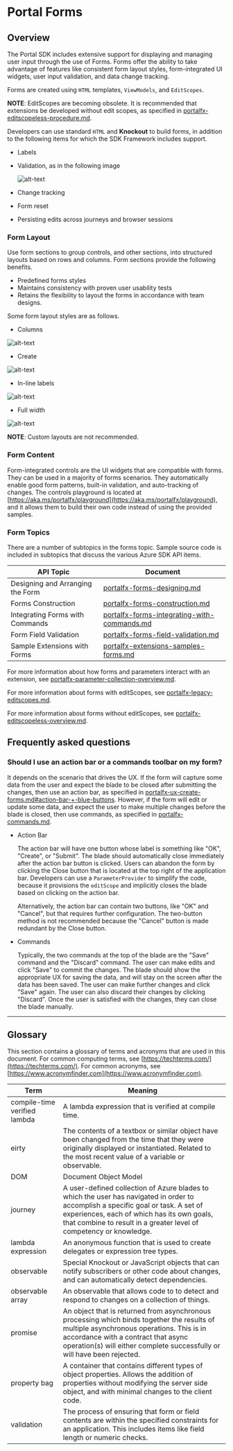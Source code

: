 <a name="portal-forms"></a>
# Portal Forms


<a name="portal-forms-overview"></a>
## Overview

The Portal SDK includes extensive support for displaying and managing user input through the use of Forms. Forms offer the ability to take advantage of features like consistent form layout styles, form-integrated UI widgets, user input validation, and data change tracking.

Forms are created using `HTML` templates, `ViewModels`, and `EditScopes`. 

**NOTE**:  EditScopes are becoming obsolete.   It is recommended that extensions be developed without edit scopes, as specified in [portalfx-editscopeless-procedure.md](portalfx-editscopeless-procedure.md).

Developers can use standard `HTML` and **Knockout** to build forms, in addition to the following items for which  the SDK Framework includes support.

  * Labels
  
  * Validation, as in the following image

    ![alt-text](../media/portalfx-forms/forms.png "Forms Example") 

  * Change tracking

  * Form reset

  * Persisting edits across journeys and browser sessions

<a name="portal-forms-overview-form-layout"></a>
### Form Layout

Use form sections to group controls, and other sections, into structured layouts based on rows and columns. Form sections provide the following benefits.

* Predefined forms styles
* Maintains consistency with proven user usability tests
* Retains the flexibility to layout the forms in accordance with team designs.

Some form layout styles are as follows.

* Columns

![alt-text](../media/portalfx-ux-forms/columns.png "Columns")

* Create

![alt-text](../media/portalfx-ux-forms/create.png "Create")

* In-line labels

![alt-text](../media/portalfx-ux-forms/in_line.png "In-line")

* Full width

![alt-text](../media/portalfx-ux-forms/form_style_full_border.png "Full width")

<!--TODO:  Determine what is recommended instead of the custom layouts. -->

**NOTE**: Custom layouts are not recommended.
 
<a name="portal-forms-overview-form-content"></a>
### Form Content

Form-integrated controls are the UI widgets that are compatible with forms. They can be used in a majority of forms scenarios. They automatically enable good form patterns, built-in validation, and auto-tracking of changes. The controls playground is located at  [https://aka.ms/portalfx/playground](https://aka.ms/portalfx/playground), and it  allows them to build their own code instead of using the provided samples.

<a name="portal-forms-overview-form-topics"></a>
### Form Topics

There are a number of subtopics in the forms topic.  Sample source code is included in subtopics that discuss the various Azure SDK API items.

| API Topic                        | Document                                                                                     | 
| -------------------------------- | -------------------------------------------------------------------------------------------- | 
| Designing and Arranging the Form | [portalfx-forms-designing.md](portalfx-forms-designing.md)                                   |  
| Forms Construction               | [portalfx-forms-construction.md](portalfx-forms-construction.md)                             |  
| Integrating Forms with Commands  | [portalfx-forms-integrating-with-commands.md](portalfx-forms-integrating-with-commands.md)   | 
| Form Field Validation            | [portalfx-forms-field-validation.md](portalfx-forms-field-validation.md)                     | 
| Sample Extensions with Forms     | [portalfx-extensions-samples-forms.md](portalfx-extensions-samples-forms.md)                 |

For more information about how forms and parameters interact with an extension, see [portalfx-parameter-collection-overview.md](portalfx-parameter-collection-overview.md).

For more information about forms with editScopes, see  [portalfx-legacy-editscopes.md](portalfx-legacy-editscopes.md).

For more information about forms without editScopes, see  [portalfx-editscopeless-overview.md](portalfx-editscopeless-overview.md).

<a name="portal-forms-frequently-asked-questions"></a>
## Frequently asked questions

<a name="portal-forms-frequently-asked-questions-should-i-use-an-action-bar-or-a-commands-toolbar-on-my-form"></a>
### Should I use an action bar or a commands toolbar on my form?

It depends on the scenario that drives the UX. If the form will capture some data from the user and expect the blade to be closed after submitting the changes, then use an action bar, as specified in [portalfx-ux-create-forms.md#action-bar-+-blue-buttons](portalfx-ux-create-forms.md#action-bar-+-blue-buttons).  However, if the form will edit or update some data, and expect the user to make multiple changes before the blade is closed, then use commands, as specified in [portalfx-commands.md](portalfx-commands.md). 

* Action Bar

  The action bar will have one button whose label is something like "OK", "Create", or "Submit". The blade should automatically close immediately after the action bar button is clicked. Users can abandon the form by clicking the Close button that is located at the top right of the application bar. Developers can use a `ParameterProvider` to simplify the code, because it provisions the `editScope` and implicitly closes the blade based on clicking on the action bar. 

  Alternatively, the action bar can contain two buttons, like "OK" and "Cancel", but that requires further configuration. The two-button method is not recommended because the "Cancel" button is made redundant by the Close button.

* Commands
  
  Typically, the two commands at the top of the blade are the "Save" command and the "Discard" command. The user can make edits and click "Save" to commit the changes. The blade should show the appropriate UX for saving the data, and will stay on the screen after the data has been saved. The user can make further changes and click "Save" again. The user can also discard their changes by clicking "Discard". Once the user is satisfied with the changes, they can close the blade manually.
  
* * * 

<a name="portal-forms-glossary"></a>
## Glossary

 This section contains a glossary of terms and acronyms that are used in this document. For common computing terms, see [https://techterms.com/](https://techterms.com/). For common acronyms, see [https://www.acronymfinder.com](https://www.acronymfinder.com).

| Term                 | Meaning |
| ---                  | --- |
| compile-time verified lambda | A lambda expression that is verified at compile time.  |
| eirty | The contents of a textbox or similar object have been changed from the time that they were originally displayed or instantiated. Related to the most recent value of a variable or observable. |
| DOM              | Document Object Model   |
| journey  | A user-defined collection of Azure blades to which the user has navigated in order to accomplish a specific goal or task. A set of experiences, each of which has its own goals, that combine to result in a greater level of competency or knowledge. |
| lambda expression | An anonymous function that is used to create delegates or expression tree types. |
| observable | Special Knockout or JavaScript objects that can notify subscribers or other code about changes, and can automatically detect dependencies.  |
| observable array | An observable that allows code to to detect and respond to changes on  a collection of things.   |
| promise | An object that is returned from asynchronous processing which binds together the results of multiple asynchronous operations.  This is in accordance with a contract that async operation(s) will either complete successfully or will have been rejected. | 
| property bag | A container that contains different types of object properties. Allows the   addition of properties without modifying the server side object, and with minimal changes to the client code.|
| validation |  The process of ensuring that form or field contents are within the specified constraints for an application.  This includes items like field length or numeric checks. |
